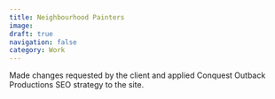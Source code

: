 ```yaml
---
title: Neighbourhood Painters
image: 
draft: true
navigation: false
category: Work
---
```


Made changes requested by the client and applied Conquest Outback Productions SEO strategy to the site.